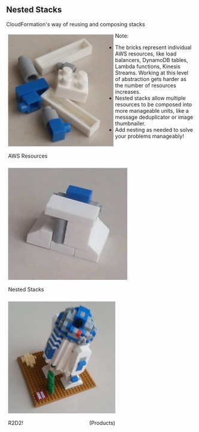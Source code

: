 ## Nested Stacks

CloudFormation's way of reusing and composing stacks

<section>
<div style="float: left; margin: 5px">
    <img src="images/minibricks/pile.jpg" height="300"></img>
    <p>AWS Resources</p>
</div>

<div class="fragment" style="float: left; margin: 5px">
    <img src="images/minibricks/part.jpg" height="300"></img>
    <p>Nested Stacks</p>
</div>

<div class="fragment" style="float: left; margin: 5px">
    <img src="images/minibricks/r2d2.jpg" height="300">
    <p>R2D2!<span class="fragment" style="float: right;">(Products)</span></p>
</div>
</section>

Note:
- The bricks represent individual AWS resources, like load balancers, DynamoDB tables, Lambda functions, Kinesis Streams. Working at this level of abstraction gets harder as the number of resources increases.
- Nested stacks allow multiple resources to be composed into more manageable units, like a message deduplicator or image thumbnailer.
- Add nesting as needed to solve your problems manageably!

